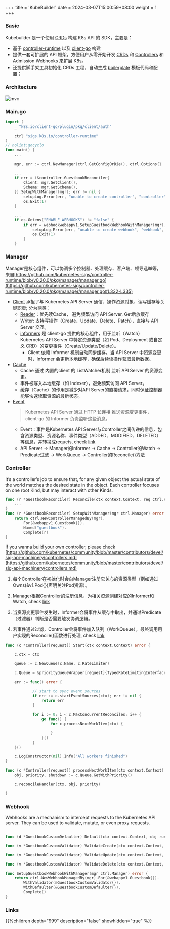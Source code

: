 +++
title = 'KubeBuilder'
date = 2024-03-07T15:00:59+08:00
weight = 1
+++

### Basic 
Kubebuilder 是一个使用 [CRDs](https://kubernetes.io/zh-cn/docs/concepts/extend-kubernetes/api-extension/custom-resources/) 构建 K8s API 的 SDK，主要是：

- 基于 [controller-runtime](https://github.com/kubernetes-sigs/controller-runtime) 以及 [client-go](https://github.com/kubernetes/client-go) 构建
- 提供一套可扩展的 API 框架，方便用户从零开始开发 [CRDs](https://kubernetes.io/docs/concepts/extend-kubernetes/api-extension/custom-resources/) 和 [Controllers](https://kubernetes.io/docs/concepts/architecture/controller/) 和 Admission Webhooks 来扩展 K8s。
- 还提供脚手架工具初始化 CRDs 工程，自动生成 [boilerplate](https://github.com/kubernetes-sigs/kubebuilder/blob/master/docs/book/src/reference/boilerplate.md) 模板代码和配置；



### Architecture
![mvc](../../../images/content/kubernetes/kubebuilder_arch.png)

### Main.go
```go
import (
	_ "k8s.io/client-go/plugin/pkg/client/auth"

	ctrl "sigs.k8s.io/controller-runtime"
)
// nolint:gocyclo
func main() {
    ...

    mgr, err := ctrl.NewManager(ctrl.GetConfigOrDie(), ctrl.Options{}

    ...
    if err = (&controller.GuestbookReconciler{
        Client: mgr.GetClient(),
        Scheme: mgr.GetScheme(),
    }).SetupWithManager(mgr); err != nil {
        setupLog.Error(err, "unable to create controller", "controller", "Guestbook")
        os.Exit(1)
    }

    ...
    if os.Getenv("ENABLE_WEBHOOKS") != "false" {
        if err = webhookwebappv1.SetupGuestbookWebhookWithManager(mgr); err != nil {
            setupLog.Error(err, "unable to create webhook", "webhook", "Guestbook")
            os.Exit(1)
        }
    }
```

### Manager
Manager是核心组件，可以协调多个控制器、处理缓存、客户端、领导选举等，来自[https://github.com/kubernetes-sigs/controller-runtime/blob/v0.20.0/pkg/manager/manager.go](https://github.com/kubernetes-sigs/controller-runtime/blob/v0.20.0/pkg/manager/manager.go#L332-L335)
- [Client](https://github.com/kubernetes-sigs/controller-runtime/blob/main/pkg/client/interfaces.go#L164-L178) 承担了与 Kubernetes API Server 通信、操作资源对象、读写缓存等关键职责; 分为两类：
    - [Reader](https://github.com/kubernetes-sigs/controller-runtime/blob/main/pkg/client/client.go#L333-L352)：优先读Cache， 避免频繁访问 API Server, Get后放缓存
    - Writer: 支持写操作（Create、Update、Delete、Patch），直接与 API Server 交互。
    - [informers](https://github.com/kubernetes-sigs/controller-runtime/blob/main/pkg/cache/internal/informers.go) 是 client-go 提供的核心组件，用于监听（Watch）Kubernetes API Server 中特定资源类型（如 Pod、Deployment 或自定义 CRD）的变更事件（Create/Update/Delete）。
        * Client 依赖 Informer 机制自动同步缓存。当 API Server 中资源变更时，Informer 会更新本地缓存，确保后续读操作获取最新数据。
- [Cache](https://github.com/kubernetes-sigs/controller-runtime/blob/v0.20.0/pkg/cache/informer_cache.go)
    * Cache 通过 内置的client 的 ListWatcher机制 监听 API Server 的资源变更。
    * 事件被写入本地缓存（如 Indexer），避免频繁访问 API Server。
    * 缓存（Cache）的作用是减少对API Server的直接请求，同时保证控制器能够快速读取资源的最新状态。
- [Event](https://github.com/kubernetes-sigs/controller-runtime/blob/v0.20.0/pkg/event/event.go)
    > Kubernetes API Server 通过 HTTP 长连接 推送资源变更事件，client-go 的 Informer 负责监听这些消息。
    * Event：事件是Kubernetes API Server与Controller之间传递的信息，包含资源类型、资源名称、事件类型（ADDED、MODIFIED、DELETED）等信息，并转换成requets, check [link](https://github.com/kubernetes-sigs/controller-runtime/blob/main/pkg/handler/enqueue.go#L56-L59)
    * API Server → Manager的Informer → Cache → Controller的Watch → Predicate过滤 → WorkQueue →  Controller的Reconcile()方法


### Controller
It’s a controller’s job to ensure that, for any given object the actual state of the world matches the desired state in the object. Each controller focuses on one root Kind, but may interact with other Kinds.
```go
func (r *GuestbookReconciler) Reconcile(ctx context.Context, req ctrl.Request) (ctrl.Result, error) {
    ...
}
func (r *GuestbookReconciler) SetupWithManager(mgr ctrl.Manager) error {
	return ctrl.NewControllerManagedBy(mgr).
		For(&webappv1.Guestbook{}).
		Named("guestbook").
		Complete(r)
}
```
If you wanna build your own controller, please check [https://github.com/kubernetes/community/blob/master/contributors/devel/sig-api-machinery/controllers.md](https://github.com/kubernetes/community/blob/master/contributors/devel/sig-api-machinery/controllers.md)

1. 每个Controller在初始化时会向Manager注册它关心的资源类型（例如通过Owns(&v1.Pod{})声明关注Pod资源）。

2. Manager根据Controller的注册信息，为相关资源创建对应的Informer和Watch, check [link](https://github.com/kubernetes-sigs/controller-runtime/blob/main/pkg/builder/controller.go#L180-L200)

3. 当资源变更事件发生时，Informer会将事件从缓存中取出，并通过Predicate（过滤器）判断是否需要触发协调逻辑。

4. 若事件通过过滤，Controller会将事件加入队列（WorkQueue），最终调用用户实现的Reconcile()函数进行处理, check [link](https://github.com/kubernetes-sigs/controller-runtime/blob/main/pkg/internal/controller/controller.go#L148-L218)

```go
func (c *Controller[request]) Start(ctx context.Context) error {

	c.ctx = ctx

	queue := c.NewQueue(c.Name, c.RateLimiter)

    c.Queue = &priorityQueueWrapper[request]{TypedRateLimitingInterface: queue}

	err := func() error {

            // start to sync event sources
            if err := c.startEventSources(ctx); err != nil {
                return err
            }

            for i := 0; i < c.MaxConcurrentReconciles; i++ {
                go func() {
                    for c.processNextWorkItem(ctx) {

                    }
                }()
            }
	}()

	c.LogConstructor(nil).Info("All workers finished")
}
```

```go
func (c *Controller[request]) processNextWorkItem(ctx context.Context) bool {
	obj, priority, shutdown := c.Queue.GetWithPriority()

	c.reconcileHandler(ctx, obj, priority)

}
```

### Webhook
Webhooks are a mechanism to intercept requests to the Kubernetes API server. They can be used to validate, mutate, or even proxy requests.
```go

func (d *GuestbookCustomDefaulter) Default(ctx context.Context, obj runtime.Object) error {}

func (v *GuestbookCustomValidator) ValidateCreate(ctx context.Context, obj runtime.Object) (admission.Warnings, error) {}

func (v *GuestbookCustomValidator) ValidateUpdate(ctx context.Context, oldObj, newObj runtime.Object) (admission.Warnings, error) {}

func (v *GuestbookCustomValidator) ValidateDelete(ctx context.Context, obj runtime.Object) (admission.Warnings, error) {}

func SetupGuestbookWebhookWithManager(mgr ctrl.Manager) error {
	return ctrl.NewWebhookManagedBy(mgr).For(&webappv1.Guestbook{}).
		WithValidator(&GuestbookCustomValidator{}).
		WithDefaulter(&GuestbookCustomDefaulter{}).
		Complete()
}
```

### Links
{{%children depth="999" description="false" showhidden="true" %}}